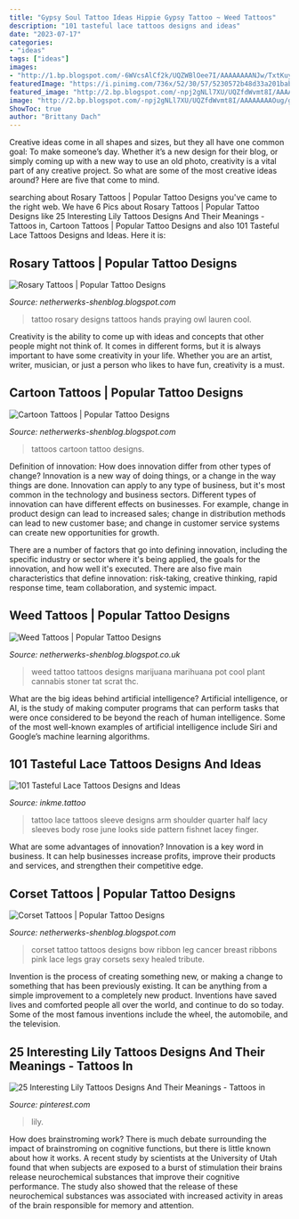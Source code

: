 ```yaml
---
title: "Gypsy Soul Tattoo Ideas Hippie Gypsy Tattoo ~ Weed Tattoos"
description: "101 tasteful lace tattoos designs and ideas"
date: "2023-07-17"
categories:
- "ideas"
tags: ["ideas"]
images:
- "http://1.bp.blogspot.com/-6WVcsAlCf2k/UQZWBlOee7I/AAAAAAAANJw/TxtKuyVKbfc/s1600/Healed-Corset-Bow-Tattoo-s-on-my-legs-tattoo-96454.jpeg"
featuredImage: "https://i.pinimg.com/736x/52/30/57/5230572b48d33a201bab674c70ee3121.jpg"
featured_image: "http://2.bp.blogspot.com/-npj2gNLl7XU/UQZfdWvmt8I/AAAAAAAAOug/gtKBWcUZYIc/s1600/Praying_hands_rosary_tattoo_2.jpg"
image: "http://2.bp.blogspot.com/-npj2gNLl7XU/UQZfdWvmt8I/AAAAAAAAOug/gtKBWcUZYIc/s1600/Praying_hands_rosary_tattoo_2.jpg"
ShowToc: true
author: "Brittany Dach"
---
```



Creative ideas come in all shapes and sizes, but they all have one common goal: To make someone’s day. Whether it’s a new design for their blog, or simply coming up with a new way to use an old photo, creativity is a vital part of any creative project. So what are some of the most creative ideas around? Here are five that come to mind.

	

		
searching about Rosary Tattoos | Popular Tattoo Designs you've came to the right web. We have 6 Pics about Rosary Tattoos | Popular Tattoo Designs like 25 Interesting Lily Tattoos Designs And Their Meanings - Tattoos in, Cartoon Tattoos | Popular Tattoo Designs and also 101 Tasteful Lace Tattoos Designs and Ideas. Here it is:
		
    
## Rosary Tattoos | Popular Tattoo Designs

<img loading=lazy src="http://2.bp.blogspot.com/-npj2gNLl7XU/UQZfdWvmt8I/AAAAAAAAOug/gtKBWcUZYIc/s1600/Praying_hands_rosary_tattoo_2.jpg" onerror="this.onerror=null;this.src='https://tse4.mm.bing.net/th?id=OIP.QK6iUNtC9n9LcNpgLxEoHgHaMr&amp;pid=15.1';" alt="Rosary Tattoos | Popular Tattoo Designs">

_Source: netherwerks-shenblog.blogspot.com_

>tattoo rosary designs tattoos hands praying owl lauren cool. 

	

Creativity is the ability to come up with ideas and concepts that other people might not think of. It comes in different forms, but it is always important to have some creativity in your life. Whether you are an artist, writer, musician, or just a person who likes to have fun, creativity is a must.

    
## Cartoon Tattoos | Popular Tattoo Designs

<img loading=lazy src="https://2.bp.blogspot.com/-Baxh43w95R4/UQZVxZ67sdI/AAAAAAAANEQ/l_t0OdmauGA/s1600/2541.JPG" onerror="this.onerror=null;this.src='https://tse4.mm.bing.net/th?id=OIP.UHKEef_GNSYuM42x1Bd68AHaLG&amp;pid=15.1';" alt="Cartoon Tattoos | Popular Tattoo Designs">

_Source: netherwerks-shenblog.blogspot.com_

>tattoos cartoon tattoo designs. 

	

Definition of innovation: How does innovation differ from other types of change?
Innovation is a new way of doing things, or a change in the way things are done. Innovation can apply to any type of business, but it's most common in the technology and business sectors.
Different types of innovation can have different effects on businesses. For example, change in product design can lead to increased sales; change in distribution methods can lead to new customer base; and change in customer service systems can create new opportunities for growth.

There are a number of factors that go into defining innovation, including the specific industry or sector where it's being applied, the goals for the innovation, and how well it's executed. There are also five main characteristics that define innovation: risk-taking, creative thinking, rapid response time, team collaboration, and systemic impact.

    
## Weed Tattoos | Popular Tattoo Designs

<img loading=lazy src="http://4.bp.blogspot.com/-xmWJU4yw73I/UQZhLF6eTVI/AAAAAAAAPOU/c780MRrYIaM/s1600/scrat-tattoo-weed-545391.jpeg" onerror="this.onerror=null;this.src='https://tse1.mm.bing.net/th?id=OIP.dWdiT8DPFbxdkW-ypUsC8QHaH0&amp;pid=15.1';" alt="Weed Tattoos | Popular Tattoo Designs">

_Source: netherwerks-shenblog.blogspot.co.uk_

>weed tattoo tattoos designs marijuana marihuana pot cool plant cannabis stoner tat scrat thc. 

	

What are the big ideas behind artificial intelligence?
Artificial intelligence, or AI, is the study of making computer programs that can perform tasks that were once considered to be beyond the reach of human intelligence. Some of the most well-known examples of artificial intelligence include Siri and Google’s machine learning algorithms.

    
## 101 Tasteful Lace Tattoos Designs And Ideas

<img loading=lazy src="https://www.inkme.tattoo/wp-content/uploads/2016/06/Lace-Tattoos-Designs-and-Ideas-35-1.jpg" onerror="this.onerror=null;this.src='https://tse4.mm.bing.net/th?id=OIP.wIJwDhF51BLB76qbrgLlMgHaNa&amp;pid=15.1';" alt="101 Tasteful Lace Tattoos Designs and Ideas">

_Source: inkme.tattoo_

>tattoo lace tattoos sleeve designs arm shoulder quarter half lacy sleeves body rose june looks side pattern fishnet lacey finger. 

	

What are some advantages of innovation?
Innovation is a key word in business. It can help businesses increase profits, improve their products and services, and strengthen their competitive edge.

    
## Corset Tattoos | Popular Tattoo Designs

<img loading=lazy src="http://1.bp.blogspot.com/-6WVcsAlCf2k/UQZWBlOee7I/AAAAAAAANJw/TxtKuyVKbfc/s1600/Healed-Corset-Bow-Tattoo-s-on-my-legs-tattoo-96454.jpeg" onerror="this.onerror=null;this.src='https://tse4.mm.bing.net/th?id=OIP.B-G85b9Py9XW_noHwrnRywHaM6&amp;pid=15.1';" alt="Corset Tattoos | Popular Tattoo Designs">

_Source: netherwerks-shenblog.blogspot.com_

>corset tattoo tattoos designs bow ribbon leg cancer breast ribbons pink lace legs gray corsets sexy healed tribute. 

	

Invention is the process of creating something new, or making a change to something that has been previously existing. It can be anything from a simple improvement to a completely new product. Inventions have saved lives and comforted people all over the world, and continue to do so today. Some of the most famous inventions include the wheel, the automobile, and the television.

    
## 25 Interesting Lily Tattoos Designs And Their Meanings - Tattoos In

<img loading=lazy src="https://i.pinimg.com/736x/52/30/57/5230572b48d33a201bab674c70ee3121.jpg" onerror="this.onerror=null;this.src='https://tse2.mm.bing.net/th?id=OIP.2xjzv_p0gMdDbF1Oq7iGMgHaQJ&amp;pid=15.1';" alt="25 Interesting Lily Tattoos Designs And Their Meanings - Tattoos in">

_Source: pinterest.com_

>lily. 

	

How does brainstroming work?
There is much debate surrounding the impact of brainstroming on cognitive functions, but there is little known about how it works. A recent study by scientists at the University of Utah found that when subjects are exposed to a burst of stimulation their brains release neurochemical substances that improve their cognitive performance. The study also showed that the release of these neurochemical substances was associated with increased activity in areas of the brain responsible for memory and attention.

